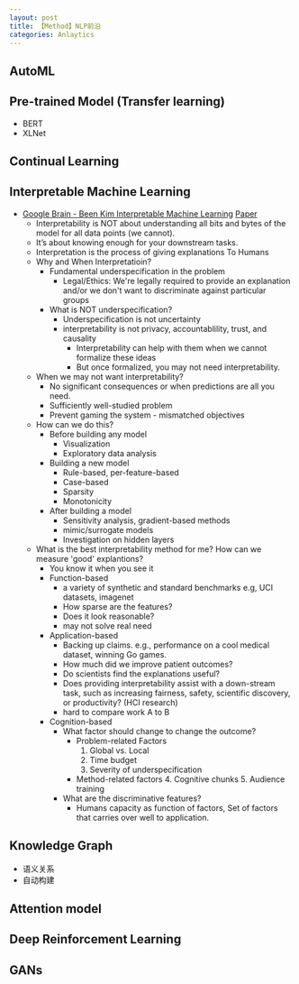 ```yaml
---
layout: post
title: 【Method】NLP前沿
categories: Anlaytics
---
```


## AutoML

## Pre-trained Model (Transfer learning)

- BERT
- XLNet

## Continual Learning



## Interpretable Machine Learning

- [Google Brain - Been Kim Interpretable Machine Learning](http://people.csail.mit.edu/beenkim/papers/BeenK_FinaleDV_ICML2017_tutorial.pdf) [Paper](https://arxiv.org/abs/1702.08608)
    - Interpretability is NOT about understanding all bits and bytes of the model for all data points (we cannot).
    - It’s about knowing enough for your downstream tasks.
    - Interpretation is the process of giving explanations To Humans
    - Why and When Interpretatioin?
        - Fundamental underspecification in the problem
            - Legal/Ethics: We're legally required to provide an explanation and/or we don't want to discriminate against particular groups
        - What is NOT underspecification?
            - Underspecification is not uncertainty
            - interpretability is not privacy, accountablility, trust, and causality
                - Interpretability can help with them when we cannot formalize these ideas 
                - But once formalized, you may not need interpretability.
    - When we may not want interpretability?
        - No significant consequences or when predictions are all you need. 
        - Sufficiently well-studied problem 
        - Prevent gaming the system - mismatched objectives
    - How can we do this?
        - Before building any model
            - Visualization
            - Exploratory data analysis
        - Building a new model
            - Rule-based, per-feature-based
            - Case-based
            - Sparsity
            - Monotonicity
        - After building a model
            - Sensitivity analysis, gradient-based methods
            - mimic/surrogate models
            - Investigation on hidden layers
    - What is the best interpretability method for me? How can we measure 'good' explantions?
        - You know it when you see it
        - Function-based
            - a variety of synthetic and standard benchmarks e.g, UCI datasets, imagenet
            - How sparse are the features?
            - Does it look reasonable?
            - may not solve real need
        - Application-based
            - Backing up claims. e.g., performance on a cool medical dataset, winning Go games.
            - How much did we improve patient outcomes?
            - Do scientists find the explanations useful?
            - Does providing interpretability assist with a down-stream task, such as increasing fairness, safety, scientific discovery, or productivity? (HCI research)
            - hard to compare work A to B
        - Cognition-based
            - What factor should change to change the outcome?
                - Problem-related Factors
                    1. Global vs. Local
                    2. Time budget
                    3. Severity of underspecification
                - Method-related factors
                    4. Cognitive chunks
                    5. Audience training
            - What are the discriminative features? 
                - Humans capacity as function of factors, Set of factors that carries over well to application.

## Knowledge Graph

- 语义关系
- 自动构建

## Attention model

## Deep Reinforcement Learning

## GANs
